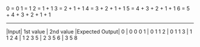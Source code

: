 0 = 0
1 = 1
2 = 1 + 1 
3 = 2 + 1 + 1
4 = 3 + 2 + 1 + 1
5 = 4 + 3 + 2 + 1 + 1
6 = 5 + 4 + 3 + 2 + 1 + 1


-----------------------------------


|Input|   1st value  |  2nd value |Expected Output|
  0   |     0            0            0
  1   |     0            1            1
  2   |     0            1            1
  3   |     1            1            2
  4   |     1            2            3
  5   |     2            3            5
  6   |     3            5            8
